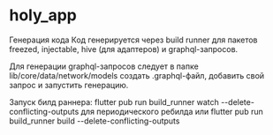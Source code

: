 # holy_app

Генерация кода
Код генерируется через build runner для пакетов freezed, injectable, hive (для адаптеров) и graphql-запросов.

Для генерации graphql-запросов следует в папке lib/core/data/network/models создать .graphql-файл, добавить свой запрос и запустить генерацию.

Запуск билд раннера: flutter pub run build_runner watch --delete-conflicting-outputs для периодического ребилда или flutter pub run build_runner build --delete-conflicting-outputs

